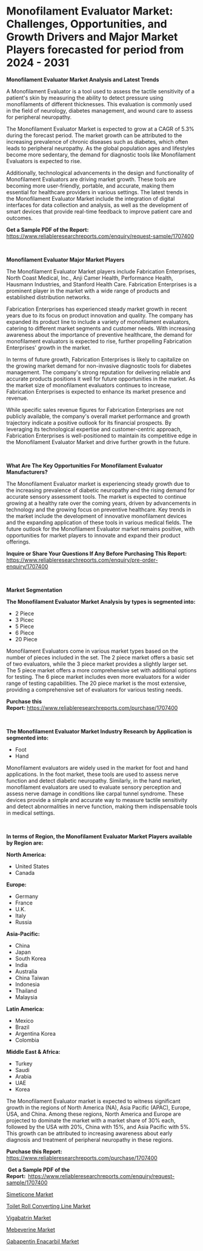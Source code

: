 <p><h1>Monofilament Evaluator Market: Challenges, Opportunities, and Growth Drivers and Major Market Players forecasted for period from 2024 - 2031</h1></p><p><strong>Monofilament Evaluator Market Analysis and Latest Trends</strong></p>
<p><p>A Monofilament Evaluator is a tool used to assess the tactile sensitivity of a patient's skin by measuring the ability to detect pressure using monofilaments of different thicknesses. This evaluation is commonly used in the field of neurology, diabetes management, and wound care to assess for peripheral neuropathy.</p><p>The Monofilament Evaluator Market is expected to grow at a CAGR of 5.3% during the forecast period. The market growth can be attributed to the increasing prevalence of chronic diseases such as diabetes, which often leads to peripheral neuropathy. As the global population ages and lifestyles become more sedentary, the demand for diagnostic tools like Monofilament Evaluators is expected to rise.</p><p>Additionally, technological advancements in the design and functionality of Monofilament Evaluators are driving market growth. These tools are becoming more user-friendly, portable, and accurate, making them essential for healthcare providers in various settings. The latest trends in the Monofilament Evaluator Market include the integration of digital interfaces for data collection and analysis, as well as the development of smart devices that provide real-time feedback to improve patient care and outcomes.</p></p>
<p><strong>Get a Sample PDF of the Report:&nbsp;</strong> <a href="https://www.reliableresearchreports.com/enquiry/request-sample/1707400">https://www.reliableresearchreports.com/enquiry/request-sample/1707400</a></p>
<p>&nbsp;</p>
<p><strong>Monofilament Evaluator Major Market Players</strong></p>
<p><p>The Monofilament Evaluator Market players include Fabrication Enterprises, North Coast Medical, Inc., Anji Camer Health, Performance Health, Hausmann Industries, and Stanford Health Care. Fabrication Enterprises is a prominent player in the market with a wide range of products and established distribution networks.</p><p>Fabrication Enterprises has experienced steady market growth in recent years due to its focus on product innovation and quality. The company has expanded its product line to include a variety of monofilament evaluators, catering to different market segments and customer needs. With increasing awareness about the importance of preventive healthcare, the demand for monofilament evaluators is expected to rise, further propelling Fabrication Enterprises' growth in the market.</p><p>In terms of future growth, Fabrication Enterprises is likely to capitalize on the growing market demand for non-invasive diagnostic tools for diabetes management. The company's strong reputation for delivering reliable and accurate products positions it well for future opportunities in the market. As the market size of monofilament evaluators continues to increase, Fabrication Enterprises is expected to enhance its market presence and revenue.</p><p>While specific sales revenue figures for Fabrication Enterprises are not publicly available, the company's overall market performance and growth trajectory indicate a positive outlook for its financial prospects. By leveraging its technological expertise and customer-centric approach, Fabrication Enterprises is well-positioned to maintain its competitive edge in the Monofilament Evaluator Market and drive further growth in the future.</p></p>
<p>&nbsp;</p>
<p><strong>What Are The Key Opportunities For Monofilament Evaluator Manufacturers?</strong></p>
<p><p>The Monofilament Evaluator market is experiencing steady growth due to the increasing prevalence of diabetic neuropathy and the rising demand for accurate sensory assessment tools. The market is expected to continue growing at a healthy rate over the coming years, driven by advancements in technology and the growing focus on preventive healthcare. Key trends in the market include the development of innovative monofilament devices and the expanding application of these tools in various medical fields. The future outlook for the Monofilament Evaluator market remains positive, with opportunities for market players to innovate and expand their product offerings.</p></p>
<p><strong>Inquire or Share Your Questions If Any Before Purchasing This Report:</strong> <a href="https://www.reliableresearchreports.com/enquiry/pre-order-enquiry/1707400">https://www.reliableresearchreports.com/enquiry/pre-order-enquiry/1707400</a></p>
<p>&nbsp;</p>
<p><strong>Market Segmentation</strong></p>
<p><strong>The Monofilament Evaluator Market Analysis by types is segmented into:</strong></p>
<p><ul><li>2 Piece</li><li>3 Picec</li><li>5 Piece</li><li>6 Piece</li><li>20 Piece</li></ul></p>
<p><p>Monofilament Evaluators come in various market types based on the number of pieces included in the set. The 2 piece market offers a basic set of two evaluators, while the 3 piece market provides a slightly larger set. The 5 piece market offers a more comprehensive set with additional options for testing. The 6 piece market includes even more evaluators for a wider range of testing capabilities. The 20 piece market is the most extensive, providing a comprehensive set of evaluators for various testing needs.</p></p>
<p><strong>Purchase this Report:&nbsp;</strong><a href="https://www.reliableresearchreports.com/purchase/1707400">https://www.reliableresearchreports.com/purchase/1707400</a></p>
<p>&nbsp;</p>
<p><strong>The Monofilament Evaluator Market Industry Research by Application is segmented into:</strong></p>
<p><ul><li>Foot</li><li>Hand</li></ul></p>
<p><p>Monofilament evaluators are widely used in the market for foot and hand applications. In the foot market, these tools are used to assess nerve function and detect diabetic neuropathy. Similarly, in the hand market, monofilament evaluators are used to evaluate sensory perception and assess nerve damage in conditions like carpal tunnel syndrome. These devices provide a simple and accurate way to measure tactile sensitivity and detect abnormalities in nerve function, making them indispensable tools in medical settings.</p></p>
<p>&nbsp;</p>
<p><strong>In terms of Region, the Monofilament Evaluator Market Players available by Region are:</strong></p>
<p>
    <p> <strong> North America: </strong>
        <ul>
            <li>United States</li>
            <li>Canada</li>
        </ul>
        </p> 
    <p> <strong> Europe: </strong>
        <ul>
            <li>Germany</li>
            <li>France</li>
            <li>U.K.</li>
            <li>Italy</li>
            <li>Russia</li>
        </ul>
        </p> 
    <p> <strong> Asia-Pacific: </strong>
        <ul>
            <li>China</li>
            <li>Japan</li>
            <li>South Korea</li>
            <li>India</li>
            <li>Australia</li>
            <li>China Taiwan</li>
            <li>Indonesia</li>
            <li>Thailand</li>
            <li>Malaysia</li>
        </ul>
        </p> 
    <p> <strong> Latin America: </strong>
        <ul>
            <li>Mexico</li>
            <li>Brazil</li>
            <li>Argentina Korea</li>
            <li>Colombia</li>
        </ul>
        </p> 
    <p> <strong> Middle East & Africa: </strong>
        <ul>
            <li>Turkey</li>
            <li>Saudi</li>
            <li>Arabia</li>
            <li>UAE</li>
            <li>Korea</li>
        </ul>
    </p>
    </p>
<p><p>The Monofilament Evaluator market is expected to witness significant growth in the regions of North America (NA), Asia Pacific (APAC), Europe, USA, and China. Among these regions, North America and Europe are projected to dominate the market with a market share of 30% each, followed by the USA with 20%, China with 15%, and Asia Pacific with 5%. This growth can be attributed to increasing awareness about early diagnosis and treatment of peripheral neuropathy in these regions.</p></p>
<p><strong>Purchase this Report: </strong><a href="https://www.reliableresearchreports.com/purchase/1707400">https://www.reliableresearchreports.com/purchase/1707400</a></p>
<p>&nbsp;<strong>Get a Sample PDF of the Report:&nbsp;&nbsp;</strong><a href="https://www.reliableresearchreports.com/enquiry/request-sample/1707400">https://www.reliableresearchreports.com/enquiry/request-sample/1707400</a></p>
<p><strong></strong></p>
<p><p><a href="https://medium.com/@christinaweber16/simeticone-market-the-key-to-successful-business-strategy-forecast-till-2031-7efd6664265c">Simeticone Market</a></p><p><a href="https://github.com/Whitneyboyettebo9kiw7yr13/Market-Research-Report-List-1/blob/main/toilet-roll-converting-line-market.md">Toilet Roll Converting Line Market</a></p><p><a href="https://medium.com/@lisastevens48/analyzing-vigabatrin-market-global-industry-perspective-and-forecast-2024-to-2031-14c592ff3e1a">Vigabatrin Market</a></p><p><a href="https://medium.com/@christinaweber16/mebeverine-market-trends-and-market-analysis-forecasted-for-period-2024-2031-37a3d67d74b5">Mebeverine Market</a></p><p><a href="https://medium.com/@lisastevens48/gabapentin-enacarbil-market-trends-and-market-analysis-forecasted-for-period-2024-2031-76982145c061">Gabapentin Enacarbil Market</a></p></p>